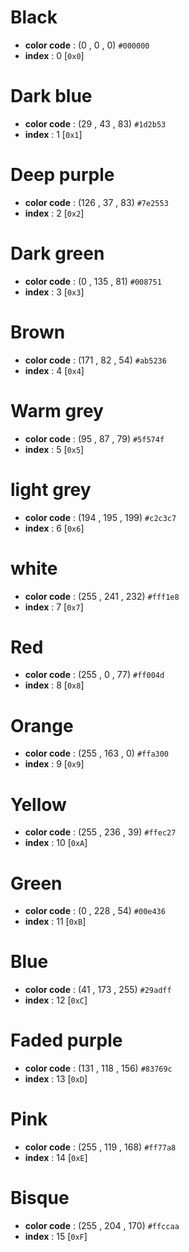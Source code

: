 # Black
- **color code** : (0 , 0 , 0)  `#000000`
- **index** : 0 [`0x0`]

# Dark blue
- **color code** : (29 , 43 , 83)  `#1d2b53`
- **index** : 1 [`0x1`]

# Deep purple
- **color code** : (126 , 37 , 83) `#7e2553`
- **index** : 2	[`0x2`]

# Dark green
- **color code** : (0 , 135 , 81) `#008751`
- **index** : 3	[`0x3`]

# Brown
- **color code** : (171 , 82 , 54) `#ab5236`
- **index** : 4	[`0x4`]

# Warm grey
- **color code** : (95 , 87 , 79) `#5f574f`
- **index** : 5	[`0x5`]

# light grey
- **color code** : (194 , 195 , 199) `#c2c3c7`
- **index** : 6	[`0x6`]

# white
- **color code** : (255 , 241 , 232) `#fff1e8`
- **index** : 7	[`0x7`]

# Red
- **color code** : (255 , 0 , 77) `#ff004d`
- **index** : 8	[`0x8`]

# Orange		
- **color code** : (255 , 163 , 0) `#ffa300`
- **index** : 9	[`0x9`]

# Yellow
- **color code** : (255 , 236 , 39) `#ffec27`
- **index** : 10 [`0xA`]

# Green
- **color code** : (0 , 228 , 54) `#00e436`
- **index** : 11 [`0xB`]

# Blue
- **color code** : (41 , 173 , 255) `#29adff`
- **index** : 12 [`0xC`]

# Faded purple
- **color code** : (131 , 118 , 156) `#83769c`
- **index** : 13 [`0xD`]

# Pink
- **color code** : (255 , 119 , 168) `#ff77a8`
- **index** : 14 [`0xE`]

# Bisque
- **color code** : (255 , 204 , 170) `#ffccaa`
- **index** : 15 [`0xF`]








